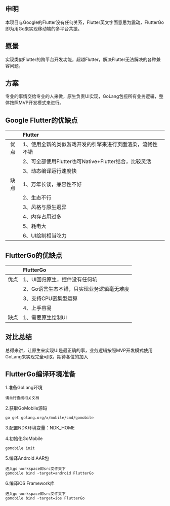 ## 申明
本项目与Google的Flutter没有任何关系，Flutter英文字面意思为震动，FlutterGo即为用Go来实现移动端的多平台共振。
## 愿景
实现类似Flutter的跨平台开发功能，超越Flutter，解决Flutter无法解决的各种兼容问题。
## 方案
专业的事情交给专业的人来做，原生负责UI实现，GoLang包揽所有业务逻辑，整体按照MVP开发模式来进行。
## Google Flutter的优缺点
|        | Flutter |
| :----: |  :---- |
| 优点 | 1、使用全新的类似游戏开发的引擎来进行页面渲染，流畅性不错 |
|  | 2、可全部使用Flutter也可Native+Flutter结合，比较灵活 |
|  | 3、动态编译运行速度快 |
| 缺点 | 1、万年长谈，兼容性不好 |
|  | 2、生态不行 |
|  | 3、风格与原生迥异 |
|  | 4、内存占用过多 |
|  | 5、耗电大 |
|  | 6、UI绘制相当吃力 |
## FlutterGo的优缺点
|        | FlutterGo |
| :----: |  :---- |
| 优点 | 1、UI回归原生，控件没有任何坑 |
|  | 2、Go语言生态不错，只实现业务逻辑毫无难度 |
|  | 3、支持CPU密集型运算 |
|  | 4、上手容易 |
| 缺点 | 1、需要原生绘制UI |
## 对比总结
总得来讲，让原生来实现UI是最正确的事，业务逻辑按照MVP开发模式使用GoLang来实现完全可取，期待各位的加入
## FlutterGo编译环境准备
  1.准备GoLang环境
  
    请自行查阅相关文档
    
  2.获取GoMobile源码
  
    go get golang.org/x/mobile/cmd/gomobile
    
  3.配置NDK环境变量：NDK_HOME
  
  4.初始化GoMobile
    
    gomobile init
    
  5.编译Android AAR包
    
    进入go workspace即src文件夹下
    gomobile bind -target=android FlutterGo
    
  6.编译iOS Framework库
  
    进入go workspace即src文件夹下
    gomobile bind -target=ios FlutterGo
